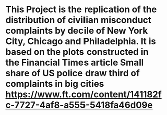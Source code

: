 # This Project is the replication of the distribution of civilian misconduct complaints by decile of New York City, Chicago and Philadelphia. It is based on the plots constructed in the Financial Times article Small share of US police draw third of complaints in big cities https://www.ft.com/content/141182fc-7727-4af8-a555-5418fa46d09e
